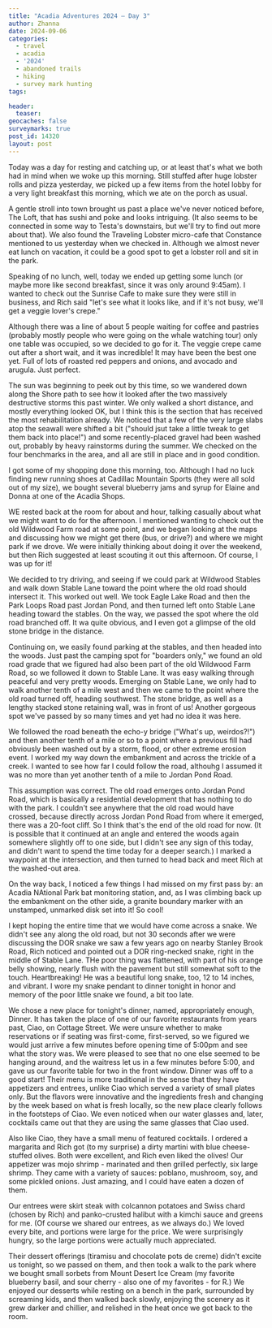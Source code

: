 ```yaml
---
title: "Acadia Adventures 2024 – Day 3"
author: Zhanna
date: 2024-09-06
categories: 
  - travel
  - acadia
  - '2024'
  - abandoned trails
  - hiking
  - survey mark hunting
tags:

header:
  teaser:
geocaches: false
surveymarks: true
post_id: 14320
layout: post
---
```


Today was a day for resting and catching up, or at least that's what we both had in mind when we woke up this morning. Still stuffed after huge lobster rolls and pizza yesterday, we picked up a few items from the hotel lobby for a very light breakfast this morning, which we ate on the porch as usual.

A gentle stroll into town brought us past a place we've never noticed before, The Loft, that has sushi and poke and looks intriguing. (It also seems to be connected in some way to Testa's downstairs, but we'll try to find out more about that). We also found the Traveling Lobster micro-cafe that Constance mentioned to us yesterday when we checked in. Although we almost never eat lunch on vacation, it could be a good spot to get a lobster roll and sit in the park.

Speaking of no lunch, well, today we ended up getting some lunch (or maybe more like second breakfast, since it was only around 9:45am). I wanted to check out the Sunrise Cafe to make sure they were still in business, and Rich said "let's see what it looks like, and if it's not busy, we'll get a veggie lover's crepe."

Although there was a line of about 5 people waiting for coffee and pastries (probably mostly people who were going on the whale watching tour) only one table was occupied, so we decided to go for it. The veggie crepe came out after a short wait, and it was incredible! It may have been the best one yet. Full of lots of roasted red peppers and onions, and avocado and arugula. Just perfect. 

The sun was beginning to peek out by this time, so we wandered down along the Shore path to see how it looked after the two massively destructive storms this past winter. We only walked a short distance, and mostly everything looked OK, but I think this is the section that has received the most rehabilitation already. We noticed that a few of the very large slabs atop the seawall were shifted a bit ("should jsut take a little tweak to get them back into place!") and some recently-placed gravel had been washed out, probably by heavy rainstorms during the summer. We checked on the four benchmarks in the area, and all are still in place and in good condition.

I got some of my shopping done this morning, too. Although I had no luck finding new running shoes at Cadillac Mountain Sports (they were all sold out of my size), we bought several blueberry jams and syrup for Elaine and Donna at one of the Acadia Shops.

WE rested back at the room for about and hour, talking casually about what we might want to do for the afternoon. I mentioned wanting to check out the old Wildwood Farm road at some point, and we began looking at the maps and discussing how we might get there (bus, or drive?) and where we might park if we drove. We were initially thinking about doing it over the weekend, but then Rich suggested at least scouting it out this afternoon. Of course, I was up for it!

We decided to try driving, and seeing if we could park at Wildwood Stables and walk down Stable Lane toward the point where the old road should intersect it. This worked out well. We took Eagle Lake Road and then the Park Loops Road past Jordan Pond, and then turned left onto Stable Lane heading toward the stables. On the way, we passed the spot where the old road branched off. It wa quite obvious, and I even got a glimpse of the old stone bridge in the distance.

Continuing on, we easily found parking at the stables, and then headed into the woods. Just past the camping spot for "boarders only," we found an old road grade that we figured had also been part of the old Wildwood Farm Road, so we followed it down to Stable Lane. It was easy walking through peaceful and very pretty woods. Emerging on Stable Lane, we only had to walk another tenth of a mile west and then we came to the point where the old road turned off, heading southwest. The stone bridge, as well as a lengthy stacked stone retaining wall, was in front of us! Another gorgeous spot we've passed by so many times and yet had no idea it was here.

We followed the road beneath the echo-y bridge ("What's up, weirdos?!") and then another tenth of a mile or so to a point where a previous fill had obviously been washed out by a storm, flood, or other extreme erosion event. I worked my way down the embankment and across the trickle of a creek. I wanted to see how far I could follow the road, althouhg I assumed it was no more than yet another tenth of a mile to Jordan Pond Road.

This assumption was correct. The old road emerges onto Jordan Pond Road, which is basically a residential development that has nothing to do with the park. I couldn't see anywhere that the old road would have crossed, because directly across Jordan Pond Road from where it emerged, there was a 20-foot cliff. So I think that's the end of the old road for now. (It is possible that it continued at an angle and entered the woods again somewhere slightly off to one side, but I didn't see any sign of this today, and didn't want to spend the time today for a deeper search.) I marked a waypoint at the intersection, and then turned to head back and meet Rich at the washed-out area.

On the way back, I noticed a few things I had missed on my first pass by: an Acadia NAtional Park bat monitoring station, and, as I was climbing back up the embankment on the other side, a granite boundary marker with an unstamped, unmarked disk set into it! So cool!

I kept hoping the entire time that we would have come across a snake. We didn't see any along the old road, but not 30 seconds after we were discussing the DOR snake we saw a few years ago on nearby Stanley Brook Road, Rich noticed and pointed out a DOR ring-necked snake, right in the middle of Stable Lane. THe poor thing was flattened, with part of his orange belly showing, nearly flush with the pavement but still somewhat soft to the touch. Heartbreaking! He was a beautiful long snake, too, 12 to 14 inches, and vibrant. I wore my snake pendant to dinner tonight in honor and memory of the poor little snake we found, a bit too late.

We chose a new place for tonight's dinner, named, appropriately enough, Dinner. It has taken the place of one of our favorite restaurants from years past, Ciao, on Cottage Street. We were unsure whether to make reservations or if seating was first-come, first-served, so we figured we would just arrive a few minutes before opening time of 5:00pm and see what the story was. We were pleased to see that no one else seemed to be hanging around, and the waitress let us in a few minutes before 5:00, and gave us our favorite table for two in the front window. Dinner was off to a good start! Their menu is more traditional in the sense that they have appetizers and entrees, unlike Ciao which served a variety of small plates only. But the flavors were innovative and the ingredients fresh and changing by the week based on what is fresh locally, so the new place clearly follows in the footsteps of Ciao. We even noticed when our water glasses and, later, cocktails came out that they are using the same glasses that Ciao used.

Also like Ciao, they have a small menu of featured cocktails. I ordered a margarita and Rich got (to my surprise) a dirty martini with blue cheese-stuffed olives. Both were excellent, and Rich even liked the olives! Our appetizer was mojo shrimp - marinated and then grilled perfectly, six large shrimp. They came with a variety of sauces: poblano, mushroom, soy, and some pickled onions. Just amazing, and I could have eaten a dozen of them.

Our entrees were skirt steak with colcannon potatoes and Swiss chard (chosen by Rich) and panko-crusted halibut with a kimchi sauce and greens for me. (Of course we shared our entrees, as we always do.) We loved every bite, and portions were large for the price. We were surprisingly hungry, so the large portions were actually much appreciated.

Their dessert offerings (tiramisu and chocolate pots de creme) didn't excite us tonight, so we passed on them, and then took a walk to the park where we bought small sorbets from Mount Desert Ice Cream (my favorite blueberry basil, and sour cherry - also one of my favorites - for R.) We enjoyed our desserts while resting on a bench in the park, surrounded by screaming kids, and then walked back slowly, enjoying the scenery as it grew darker and chillier, and relished in the heat once we got back to the room.